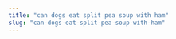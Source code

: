 ```yaml
---
title: "can dogs eat split pea soup with ham"
slug: "can-dogs-eat-split-pea-soup-with-ham"
---
```


